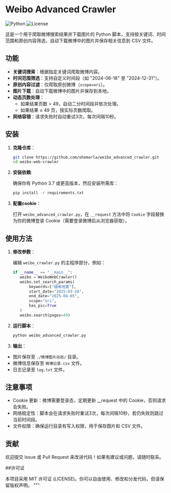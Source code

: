 # Weibo Advanced Crawler

![Python](https://img.shields.io/badge/Python-3.7+-blue.svg)
![License](https://img.shields.io/badge/License-MIT-green.svg)

这是一个用于爬取微博搜索结果并下载图片的 Python 脚本，支持按关键词、时间范围和原创内容筛选，自动下载微博中的图片并保存相关信息到 CSV 文件。

## 功能

- **关键词搜索**：根据指定关键词爬取微博内容。
- **时间范围筛选**：支持自定义时间段（如 "2024-06-18" 至 "2024-12-31"）。
- **原创内容过滤**：仅爬取原创微博（`scope=ori`）。
- **图片下载**：自动下载微博中的图片并保存到本地。
- **动态页数处理**：
  - 如果结果页数 > 49，自动二分时间段并依次处理。
  - 如果结果 ≤ 49 页，按实际页数爬取。
- **网络容错**：请求失败时自动重试3次，每次间隔10秒。

## 安装

1. **克隆仓库**：
   ```bash
   git clone https://github.com/ohemarla/weibo_advanced_crawler.git
   cd weibo-web-crawler
2. **安装依赖**:
   
   确保你有 Python 3.7 或更高版本，然后安装所需库：
   ```bash
   pip install -r requirements.txt
3. **配置cookie**：

   打开 `weibo_advanced_crawler.py`，在 `__request` 方法中将 `Cookie` 字段替换为你的微博登录 Cookie（需要登录微博后从浏览器获取）。

## 使用方法

1. **修改参数**：
   
   编辑 `weibo_crawler.py` 的主程序部分，例如：
    ```python
   if __name__ == "__main__":
       weibo = WeiboWebCrawler()
       weibo.set_search_params(
           keywords=["缅甸地震"],
           start_date="2025-03-28",
           end_date="2025-04-05",
           scope="ori",
           has_pic=True
       )
       weibo.search(pages=49)
2. **运行脚本**：
   ```bash
   python weibo_advanced_crawler.py
3. **输出**：
  - 图片保存至 `./微博图片动态/` 目录。
  - 微博信息保存至 `微博记录.csv` 文件。
  - 日志记录至 `log.txt` 文件。

## 注意事项

- Cookie 更新：微博需要登录态，定期更新 __request 中的 Cookie，否则请求会失败。
- 网络稳定性：脚本会在请求失败时重试3次，每次间隔10秒，若仍失败则跳过当前时间段。
- 文件权限：确保运行目录有写入权限，用于保存图片和 CSV 文件。

## 贡献

欢迎提交 Issue 或 Pull Request 来改进代码！如果有建议或问题，请随时联系。

##许可证

本项目采用 MIT 许可证 (LICENSE)。你可以自由使用、修改和分发代码，但请保留版权声明。
"""


   
